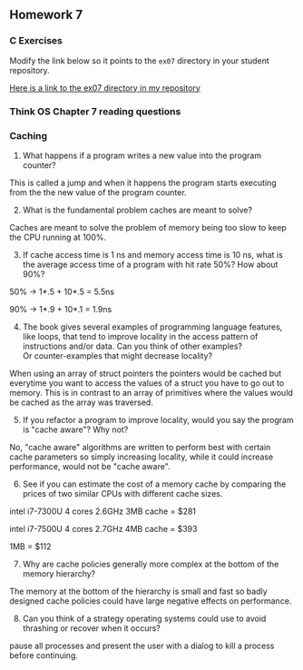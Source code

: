 ## Homework 7

### C Exercises

Modify the link below so it points to the `ex07` directory in your
student repository.

[Here is a link to the ex07 directory in my repository](https://github.com/TShapinsky/ExercisesInC/tree/master/exercises/ex07)

### Think OS Chapter 7 reading questions

### Caching

1) What happens if a program writes a new value into the program counter?

This is called a jump and when it happens the program starts executing from the the new value of the program counter. 

2) What is the fundamental problem caches are meant to solve?

Caches are meant to solve the problem of memory being too slow to keep the CPU running at 100%.

3) If cache access time is 1 ns and memory access time is 10 ns, what is the average
access time of a program with hit rate 50%?  How about 90%?

50% -> 1*.5 + 10*.5 = 5.5ns

90% -> 1*.9 + 10*.1 = 1.9ns

4) The book gives several examples of programming language features, like loops, that tend 
to improve locality in the access pattern of instructions and/or data.  Can you think of other examples?  
Or counter-examples that might decrease locality?

When using an array of struct pointers the pointers would be cached but everytime you want to access the values of a struct you have to go out to memory. This is in contrast to an array of primitives where the values would be cached as the array was traversed.

5)  If you refactor a program to improve locality, would you say the program is "cache aware"?  Why not?

No, "cache aware" algorithms are written to perform best with certain cache parameters so simply increasing locality, while it could increase performance, would not be "cache aware".

6) See if you can estimate the cost of a memory cache by comparing the prices of two similar CPUs with 
different cache sizes.

intel i7-7300U 4 cores 2.6GHz 3MB cache = $281

intel i7-7500U 4 cores 2.7GHz 4MB cache = $393

1MB = $112

7) Why are cache policies generally more complex at the bottom of the memory hierarchy?

The memory at the bottom of the hierarchy is small and fast so badly designed cache policies could have large negative effects on performance. 

8) Can you think of a strategy operating systems could use to avoid thrashing or recover when it occurs?

pause all processes and present the user with a dialog to kill a process before continuing.

